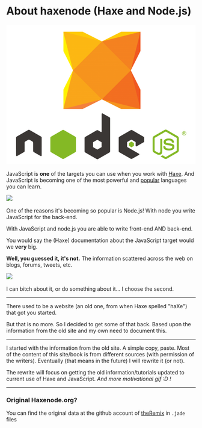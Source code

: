 # About haxenode (Haxe and Node.js)

![Haxe logo](../img/haxe_nodejs_logos.png)

JavaScript is **one** of the targets you can use when you work with [Haxe](http://haxe.org/).
And JavaScript is becoming one of the most powerful and [popular](https://github.com/blog/2047-language-trends-on-github) languages you can learn.

![](https://cloud.githubusercontent.com/assets/2623954/9098640/f15e22b4-3b7f-11e5-9496-12b6d811f0ea.jpg)


One of the reasons it's becoming so popular is Node.js!
With node you write JavaScript for the back-end.

With JavaScript and node.js you are able to write front-end AND back-end.



You would say the (Haxe) documentation about the JavaScript target would we **very** big.

**Well, you guessed it, it's not.**
The information scattered across the web on blogs, forums, tweets, etc.


![](http://www.reactiongifs.com/r/do.gif)

I can bitch about it, or do something about it... I choose the second.

----

There used to be a website (an old one, from when Haxe spelled "haXe") that got you started.

But that is no more. So I decided to get some of that back.
Based upon the information from the old site and my own need to document this.

---

I started with the information from the old site. A simple copy, paste. Most of the content of this site/book is from different sources (with permission of the writers). Eventually (that means in the future) I will rewrite it (or not).

The rewrite will focus on getting the old information/tutorials updated to current use of Haxe and JavaScript.
*And more motivational gif :D !*


----

### Original Haxenode.org?
You can find the original data at the github account of [theRemix](https://github.com/theRemix/haxenode.org/tree/ajaxloaded/views) in `.jade` files